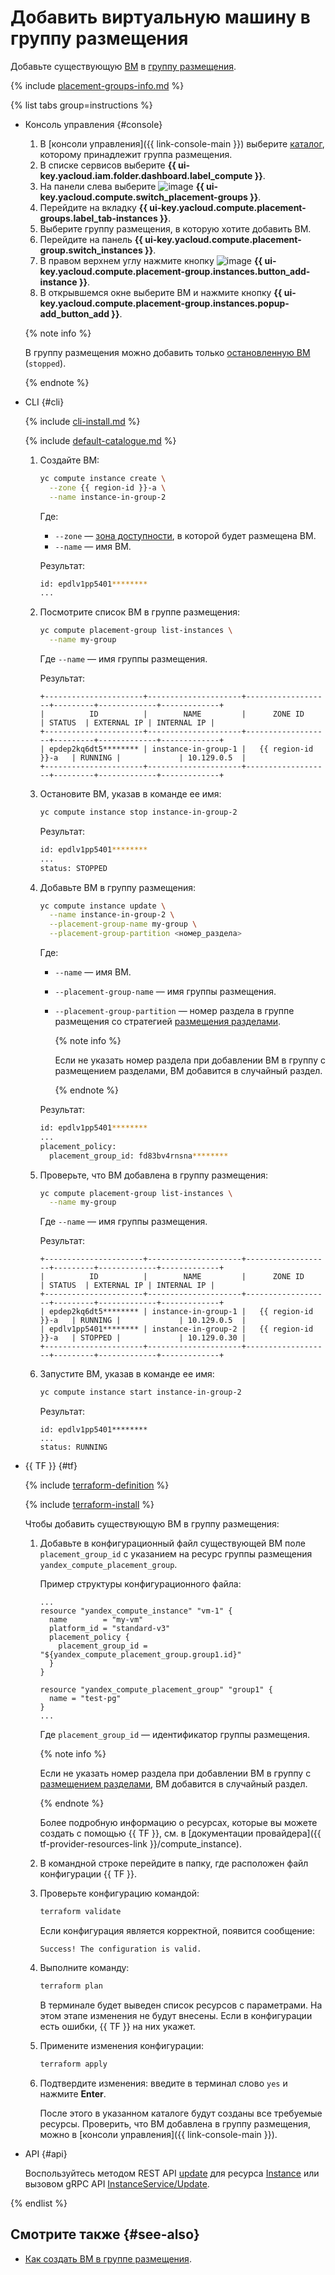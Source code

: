 # Добавить виртуальную машину в группу размещения

Добавьте существующую [ВМ](../../concepts/vm.md) в [группу размещения](../../concepts/placement-groups.md).

{% include [placement-groups-info.md](../../../_includes/compute/placement-groups-info.md) %}

{% list tabs group=instructions %}

- Консоль управления {#console}

  1. В [консоли управления]({{ link-console-main }}) выберите [каталог](../../../resource-manager/concepts/resources-hierarchy.md#folder), которому принадлежит группа размещения.
  1. В списке сервисов выберите **{{ ui-key.yacloud.iam.folder.dashboard.label_compute }}**.
  1. На панели слева выберите ![image](../../../_assets/compute/group-placement-pic.svg) **{{ ui-key.yacloud.compute.switch_placement-groups }}**.
  1. Перейдите на вкладку **{{ ui-key.yacloud.compute.placement-groups.label_tab-instances }}**.
  1. Выберите группу размещения, в которую хотите добавить ВМ.
  1. Перейдите на панель **{{ ui-key.yacloud.compute.placement-group.switch_instances }}**.
  1. В правом верхнем углу нажмите кнопку ![image](../../../_assets/plus-sign.svg) **{{ ui-key.yacloud.compute.placement-group.instances.button_add-instance }}**.
  1. В открывшемся окне выберите ВМ и нажмите кнопку **{{ ui-key.yacloud.compute.placement-group.instances.popup-add_button_add }}**.

  {% note info %}

  В группу размещения можно добавить только [остановленную ВМ](../../concepts/vm-statuses.md) (`stopped`).

  {% endnote %}

- CLI {#cli}

  {% include [cli-install.md](../../../_includes/cli-install.md) %}

  {% include [default-catalogue.md](../../../_includes/default-catalogue.md) %}

  1. Создайте ВМ:

     ```bash
     yc compute instance create \
       --zone {{ region-id }}-a \
       --name instance-in-group-2
     ```

     Где:
     * `--zone` — [зона доступности](../../../overview/concepts/geo-scope.md), в которой будет размещена ВМ.
     * `--name` — имя ВМ.

     Результат:

     ```bash
     id: epdlv1pp5401********
     ...
     ```

  1. Посмотрите список ВМ в группе размещения:

     ```bash
     yc compute placement-group list-instances \
       --name my-group
     ```

     Где `--name` — имя группы размещения.

     Результат:

     ```text
     +----------------------+---------------------+-------------------+---------+-------------+-------------+
     |          ID          |        NAME         |      ZONE ID      | STATUS  | EXTERNAL IP | INTERNAL IP |
     +----------------------+---------------------+-------------------+---------+-------------+-------------+
     | epdep2kq6dt5******** | instance-in-group-1 |   {{ region-id }}-a   | RUNNING |             | 10.129.0.5  |
     +----------------------+---------------------+-------------------+---------+-------------+-------------+
     ```

  1. Остановите ВМ, указав в команде ее имя:

     ```bash
     yc compute instance stop instance-in-group-2
     ```

     Результат:

     ```bash
     id: epdlv1pp5401********
     ...
     status: STOPPED
     ```

  1. Добавьте ВМ в группу размещения:

     ```bash
     yc compute instance update \
       --name instance-in-group-2 \
       --placement-group-name my-group \
       --placement-group-partition <номер_раздела>
     ```

     Где:
     * `--name` — имя ВМ.
     * `--placement-group-name` — имя группы размещения.
     * `--placement-group-partition` — номер раздела в группе размещения со стратегией [размещения разделами](../../concepts/placement-groups.md#partition).

       {% note info %}

       Если не указать номер раздела при добавлении ВМ в группу с размещением разделами, ВМ добавится в случайный раздел.

       {% endnote %}

     Результат:

     ```bash
     id: epdlv1pp5401********
     ...
     placement_policy:
       placement_group_id: fd83bv4rnsna********
     ```

  1. Проверьте, что ВМ добавлена в группу размещения:

     ```bash
     yc compute placement-group list-instances \
       --name my-group
     ```

     Где `--name` — имя группы размещения.

     Результат:

     ```text
     +----------------------+---------------------+-------------------+---------+-------------+-------------+
     |          ID          |        NAME         |      ZONE ID      | STATUS  | EXTERNAL IP | INTERNAL IP |
     +----------------------+---------------------+-------------------+---------+-------------+-------------+
     | epdep2kq6dt5******** | instance-in-group-1 |   {{ region-id }}-a   | RUNNING |             | 10.129.0.5  |
     | epdlv1pp5401******** | instance-in-group-2 |   {{ region-id }}-a   | STOPPED |             | 10.129.0.30 |
     +----------------------+---------------------+-------------------+---------+-------------+-------------+
     ```

  1. Запустите ВМ, указав в команде ее имя:

     ```bash
     yc compute instance start instance-in-group-2
     ```

     Результат:

     ```text
     id: epdlv1pp5401********
     ...
     status: RUNNING
     ```

- {{ TF }} {#tf}

  {% include [terraform-definition](../../../_tutorials/_tutorials_includes/terraform-definition.md) %}

  {% include [terraform-install](../../../_includes/terraform-install.md) %}

  Чтобы добавить существующую ВМ в группу размещения:
  1. Добавьте в конфигурационный файл существующей ВМ поле `placement_group_id` с указанием на ресурс группы размещения `yandex_compute_placement_group`.

     Пример структуры конфигурационного файла:

     ```hcl
     ...
     resource "yandex_compute_instance" "vm-1" {
       name        = "my-vm"
       platform_id = "standard-v3"
       placement_policy {
         placement_group_id = "${yandex_compute_placement_group.group1.id}"
       }
     }

     resource "yandex_compute_placement_group" "group1" {
       name = "test-pg"
     }
     ...
     ```

     Где `placement_group_id` — идентификатор группы размещения.

     {% note info %}

     Если не указать номер раздела при добавлении ВМ в группу с [размещением разделами](../../concepts/placement-groups.md#partition), ВМ добавится в случайный раздел.

     {% endnote %}

     Более подробную информацию о ресурсах, которые вы можете создать с помощью {{ TF }}, см. в [документации провайдера]({{ tf-provider-resources-link }}/compute_instance).
  1. В командной строке перейдите в папку, где расположен файл конфигурации {{ TF }}.
  1. Проверьте конфигурацию командой:

     ```bash
     terraform validate
     ```

     Если конфигурация является корректной, появится сообщение:

     ```text
     Success! The configuration is valid.
     ```

  1. Выполните команду:

     ```bash
     terraform plan
     ```

     В терминале будет выведен список ресурсов с параметрами. На этом этапе изменения не будут внесены. Если в конфигурации есть ошибки, {{ TF }} на них укажет.
  1. Примените изменения конфигурации:

     ```bash
     terraform apply
     ```

  1. Подтвердите изменения: введите в терминал слово `yes` и нажмите **Enter**.

     После этого в указанном каталоге будут созданы все требуемые ресурсы. Проверить, что ВМ добавлена в группу размещения, можно в [консоли управления]({{ link-console-main }}).

- API {#api}

  Воспользуйтесь методом REST API [update](../../api-ref/Instance/update.md) для ресурса [Instance](../../api-ref/Instance/index.md) или вызовом gRPC API [InstanceService/Update](../../api-ref/grpc/instance_service.md#Update).

{% endlist %}

## Смотрите также {#see-also}

* [Как создать ВМ в группе размещения](create-vm-in-pg.md).